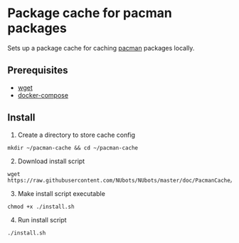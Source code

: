 # Package cache for pacman packages

Sets up a package cache for caching [pacman](https://wiki.archlinux.org/index.php/pacman) packages locally.

## Prerequisites
 - [wget](https://www.gnu.org/software/wget/)
 - [docker-compose](https://docs.docker.com/compose/)

## Install

1. Create a directory to store cache config
```
mkdir ~/pacman-cache && cd ~/pacman-cache
```

2. Download install script
```
wget https://raw.githubusercontent.com/NUbots/NUbots/master/doc/PacmanCache/install.sh
```

3. Make install script executable
```
chmod +x ./install.sh
```

4. Run install script
```
./install.sh
```

